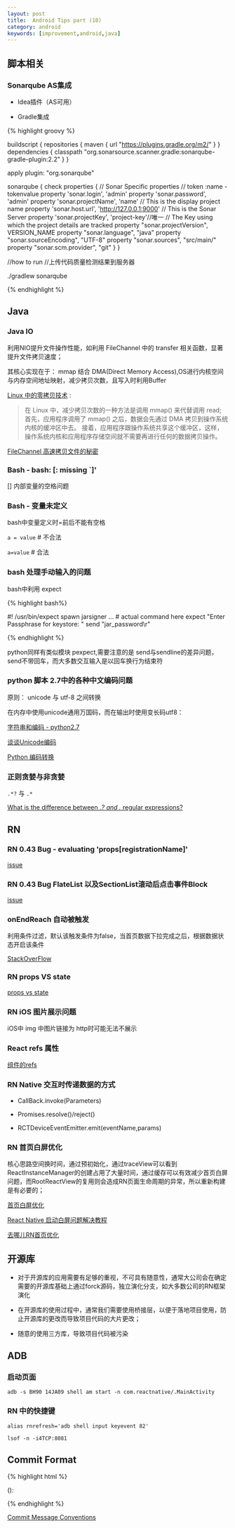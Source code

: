 ```yaml
---
layout: post
title:  Android Tips part (10)
category: android
keywords: [improvement,android,java]
---
```


## 脚本相关

### Sonarqube AS集成

* Idea插件（AS可用）

* Gradle集成   

{% highlight groovy %}


buildscript {
  repositories {
    maven {
      url "https://plugins.gradle.org/m2/"
    }
  }
  dependencies {
    classpath "org.sonarsource.scanner.gradle:sonarqube-gradle-plugin:2.2"
  }
}

apply plugin: "org.sonarqube"

sonarqube {
    check
    properties {
        // Sonar Specific properties
        // token :name - tokenvalue
        property 'sonar.login', 'admin'
        property 'sonar.password', 'admin'
        property 'sonar.projectName', 'name' // This is the display project name
        property 'sonar.host.url', 'http://127.0.0.1:9000' // This is the Sonar Server
        property 'sonar.projectKey', 'project-key'//唯一
        // The Key using which the project details are tracked
        property "sonar.projectVersion", VERSION_NAME
        property "sonar.language", "java"
        property "sonar.sourceEncoding", "UTF-8"
        property "sonar.sources", "src/main/"
        property "sonar.scm.provider", "git"
    }
}

//how to run
//上传代码质量检测结果到服务器

./gradlew sonarqube  

{% endhighlight %}

## Java

### Java IO

利用NIO提升文件操作性能，如利用 FileChannel 中的 transfer  相关函数，显著提升文件拷贝速度；

其核心实现在于： mmap 结合 DMA(Direct Memory Access),OS进行内核空间与内存空间地址映射，减少拷贝次数，且写入时利用Buffer

[Linux 中的零拷贝技术](https://www.ibm.com/developerworks/cn/linux/l-cn-zerocopy2/) :  

> 在 Linux 中，减少拷贝次数的一种方法是调用 mmap() 来代替调用 read;
首先，应用程序调用了 mmap() 之后，数据会先通过 DMA 拷贝到操作系统内核的缓冲区中去。
接着，应用程序跟操作系统共享这个缓冲区，这样，操作系统内核和应用程序存储空间就不需要再进行任何的数据拷贝操作。

[FileChannel 高速拷贝文件的秘密](https://blog.rinc.xyz/posts/160922_nio/)

### Bash  - bash: [: missing `]'

[] 内部变量的空格问题

### Bash - 变量未定义   

bash中变量定义时=前后不能有空格

`a = value`  # 不合法

`a=value` # 合法


### bash 处理手动输入的问题

bash中利用 expect

{% highlight bash%}

#! /usr/bin/expect
spawn jarsigner ... # actual command here
expect "Enter Passphrase for keystore: "
send "jar_password\r"

{% endhighlight %}


python同样有类似模块 pexpect,需要注意的是 send与sendline的差异问题，send不带回车，而大多数交互输入是以回车换行为结束符

###  python 脚本 2.7中的各种中文编码问题

原则： unicode 与 utf-8 之间转换

在内存中使用unicode通用万国码，而在输出时使用变长码utf8：


[字符串和编码 - python2.7](http://www.liaoxuefeng.com/wiki/001374738125095c955c1e6d8bb493182103fac9270762a000/001386819196283586a37629844456ca7e5a7faa9b94ee8000)

[谈谈Unicode编码](http://www.pythonclub.org/python-basic/encode-detail)

[Python 编码转换](http://www.jianshu.com/p/53bb448fe85b)

### 正则贪婪与非贪婪

`.*?` 与 `.*`

[What is the difference between .*? and .* regular expressions?](https://stackoverflow.com/questions/3075130/what-is-the-difference-between-and-regular-expressions)

## RN

### RN 0.43 Bug - evaluating 'props[registrationName]'

[issue](https://github.com/facebook/react-native/issues/12905)


### RN 0.43 Bug FlateList 以及SectionList滚动后点击事件Block

[issue](https://github.com/facebook/react-native/issues/12884)


### onEndReach 自动被触发

利用条件过滤，默认该触发条件为false，当首页数据下拉完成之后，根据数据状态开启该条件

[StackOverFlow](https://stackoverflow.com/questions/41178436/react-native-onendreached-always-fire-when-1st-row-is-rendered
)

### RN props VS state

[props vs state](https://github.com/uberVU/react-guide/blob/master/props-vs-state.md)

### RN iOS 图片展示问题

iOS中 img 中图片链接为 http时可能无法不展示

### React refs 属性

[组件的refs](https://react-cn.github.io/react/docs/more-about-refs.html)


### RN Native 交互时传递数据的方式

* CallBack.invoke(Parameters)

* Promises.resolve()/reject()

* RCTDeviceEventEmitter.emit(eventName,params)

### RN 首页白屏优化

核心思路空间换时间，通过预初始化，通过traceView可以看到 ReactInstanceManager的创建占用了大量时间，通过缓存可以有效减少首页白屏问题，而RootReactView的复用则会造成RN页面生命周期的异常，所以重新构建是有必要的；


[首页白屏优化](https://github.com/cnsnake11/blog/blob/master/ReactNative%E5%BC%80%E5%8F%91%E6%8C%87%E5%AF%BC/ReactNative%E5%AE%89%E5%8D%93%E9%A6%96%E5%B1%8F%E7%99%BD%E5%B1%8F%E4%BC%98%E5%8C%96.md)

[React Native 启动白屏问题解决教程](https://github.com/crazycodeboy/RNStudyNotes/blob/master/React%20Native%20%E9%97%AE%E9%A2%98%E5%8F%8A%E8%A7%A3%E5%86%B3%E6%96%B9%E6%A1%88%E5%90%88%E9%9B%86/React%20Native%20%E5%90%AF%E5%8A%A8%E7%99%BD%E5%B1%8F%E9%97%AE%E9%A2%98%E8%A7%A3%E5%86%B3%E6%95%99%E7%A8%8B/React%20Native%20%E5%90%AF%E5%8A%A8%E7%99%BD%E5%B1%8F%E9%97%AE%E9%A2%98%E8%A7%A3%E5%86%B3%E6%95%99%E7%A8%8B.md)

[去哪儿RN首页优化](http://ymfe.tech/blog/2017-01-17-QRN%E9%A6%96%E5%B1%8F%E5%8A%A0%E8%BD%BD%E9%80%9F%E5%BA%A6%E4%BC%98%E5%8C%96/)

## 开源库

* 对于开源库的应用需要有足够的重视，不可具有随意性，通常大公司会在确定需要的开源库基础上通过forck源码，独立演化分支，如大多数公司的RN框架演化

* 在开源库的使用过程中，通常我们需要使用桥接层，以便于落地项目使用，防止开源库的更改而导致项目代码的大片更改；

* 随意的使用三方库，导致项目代码被污染

## ADB

### 启动页面

`adb -s BH90 14JA09 shell am start -n com.reactnative/.MainActivity`

### RN 中的快捷键

`alias rnrefresh='adb shell input keyevent 82'`

`lsof -n -i4TCP:8081`


## Commit Format

{% highlight html %}

<type>(<scope>): <subject>
<BLANK LINE>
<body>
<BLANK LINE>
<footer>

{% endhighlight %}

[Commit Message Conventions](https://gist.github.com/stephenparish/9941e89d80e2bc58a153)
